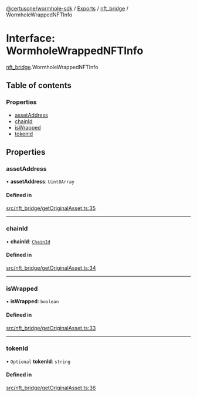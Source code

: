 [@certusone/wormhole-sdk](../README.md) / [Exports](../modules.md) / [nft\_bridge](../modules/nft_bridge.md) / WormholeWrappedNFTInfo

# Interface: WormholeWrappedNFTInfo

[nft_bridge](../modules/nft_bridge.md).WormholeWrappedNFTInfo

## Table of contents

### Properties

- [assetAddress](nft_bridge.WormholeWrappedNFTInfo.md#assetaddress)
- [chainId](nft_bridge.WormholeWrappedNFTInfo.md#chainid)
- [isWrapped](nft_bridge.WormholeWrappedNFTInfo.md#iswrapped)
- [tokenId](nft_bridge.WormholeWrappedNFTInfo.md#tokenid)

## Properties

### assetAddress

• **assetAddress**: `Uint8Array`

#### Defined in

[src/nft_bridge/getOriginalAsset.ts:35](https://github.com/wormhole-foundation/wormhole/blob/7bc96a1e/sdk/js/src/nft_bridge/getOriginalAsset.ts#L35)

___

### chainId

• **chainId**: [`ChainId`](../modules/utils.md#chainid)

#### Defined in

[src/nft_bridge/getOriginalAsset.ts:34](https://github.com/wormhole-foundation/wormhole/blob/7bc96a1e/sdk/js/src/nft_bridge/getOriginalAsset.ts#L34)

___

### isWrapped

• **isWrapped**: `boolean`

#### Defined in

[src/nft_bridge/getOriginalAsset.ts:33](https://github.com/wormhole-foundation/wormhole/blob/7bc96a1e/sdk/js/src/nft_bridge/getOriginalAsset.ts#L33)

___

### tokenId

• `Optional` **tokenId**: `string`

#### Defined in

[src/nft_bridge/getOriginalAsset.ts:36](https://github.com/wormhole-foundation/wormhole/blob/7bc96a1e/sdk/js/src/nft_bridge/getOriginalAsset.ts#L36)
